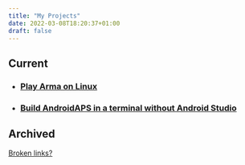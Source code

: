 ```yaml
---
title: "My Projects"
date: 2022-03-08T18:20:37+01:00
draft: false
---
```


## Current
- ### [Play Arma on Linux](/project/armaonlinux/)
- ### [Build AndroidAPS in a terminal without Android Studio](/project/aaps-term-build/)

## Archived

[Broken links?](/project)